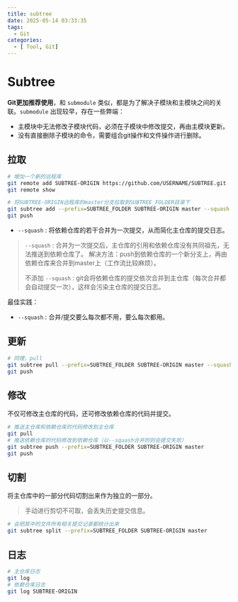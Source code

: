 ```yaml
---
title: subtree
date: 2025-05-14 03:33:35
tags:
  - Git
categories:
  - [ Tool, Git]
---
```



# Subtree

**Git更加推荐使用**，和 `submodule` 类似，都是为了解决子模块和主模块之间的关联。`submodule` 出现较早，存在一些弊端：

- 主模块中无法修改子模块代码，必须在子模块中修改提交，再由主模块更新。
- 没有直接删除子模块的命令，需要组合git操作和文件操作进行删除。


## 拉取

```bash
# 增加一个新的远程库
git remote add SUBTREE-ORIGIN https://github.com/USERNAME/SUBTREE.git
git remote show

# 将SUBTREE-ORIGIN远程库的master分支拉取到SUBTREE_FOLDER目录下
git subtree add --prefix=SUBTREE_FOLDER SUBTREE-ORIGIN master --squash
git push
```

- `--squash` : 将依赖仓库的若干合并为一次提交，从而简化主仓库的提交日志。

> `--squash` : 合并为一次提交后，主仓库的引用和依赖仓库没有共同祖先，无法推送到依赖仓库了。 解决方法：push到依赖仓库的一个新分支上，再由依赖仓库来合并到master上（工作流比较麻烦）。
> 
> 不添加 `--squash` : git会将依赖仓库的提交依次合并到主仓库（每次合并都会自动提交一次），这样会污染主仓库的提交日志。

最佳实践：
- `--squash` : 合并/提交要么每次都不用，要么每次都用。

## 更新

```bash
# 同理，pull
git subtree pull --prefix=SUBTREE_FOLDER SUBTREE-ORIGIN master --squash
git push
```


## 修改

不仅可修改主仓库的代码，还可修改依赖仓库的代码并提交。

```bash
# 推送主仓库和依赖仓库的代码修改到主仓库
git pull
# 推送依赖仓库的代码修改到依赖仓库（以--squash合并的则会提交失败）
git subtree push --prefix=SUBTREE_FOLDER SUBTREE-ORIGIN master
git push
```

## 切割

将主仓库中的一部分代码切割出来作为独立的一部分。

> 手动进行剪切不可取，会丢失历史提交信息。

```bash
# 会把其中的文件所有相关提交记录都统计出来
git subtree split --prefix=SUBTREE_FOLDER SUBTREE-ORIGIN master
```

## 日志

```bash
# 主仓库日志
git log
# 依赖仓库日志
git log SUBTREE-ORIGIN
```

